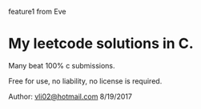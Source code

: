 feature1 from Eve
# My leetcode solutions in C.

Many beat 100% c submissions.

Free for use, no liability, no license is required.

Author: vli02@hotmail.com
8/19/2017
